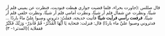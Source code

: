 قال صللس :(جاورت بحراء، فلما قضيت جواري هبطت فنوديت، فنظرت عن يميني فلم أر شيئًا، ونظرت عن شمال فلم أر شيئًا، ونظرت أمامي فلم أر شيئًا، ونظرت خلفي فلم أر شيئًا، **فرفعت رأسي فرأيت شيئًا** فأتيت خديجة، فقلتُ: دثروني وصبوا عليَّ ماءً باردًا ... فدثروني وصبوا عليَّ ماء باردًا) قال: فنزلت: فتحاية يَا أَيُّهَا الْمُدَّثِّرُ-  قُمْ فَأَنذِرْ-  وَرَبَّكَ فَكَبِّرْ ققفلاية )(المدثر۱- ۳)